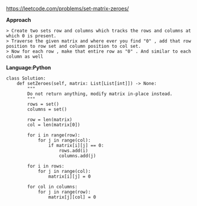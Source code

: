 https://leetcode.com/problems/set-matrix-zeroes/

**Approach**
    
    > Create two sets row and columns which tracks the rows and columns at which 0 is present.
    > Traverse the given matrix and where ever you find "0" , add that row position to row set and column position to col set.
    > Now for each row , make that entire row as "0" . And similar to each column as well

**Language:Python**

    class Solution:
        def setZeroes(self, matrix: List[List[int]]) -> None:
            """
            Do not return anything, modify matrix in-place instead.
            """
            rows = set()
            columns = set()

            row = len(matrix)
            col = len(matrix[0])

            for i in range(row):
                for j in range(col):
                    if matrix[i][j] == 0:
                        rows.add(i)
                        columns.add(j)

            for i in rows:
                for j in range(col):
                    matrix[i][j] = 0

            for col in columns:
                for j in range(row):
                    matrix[j][col] = 0
                
                
                
